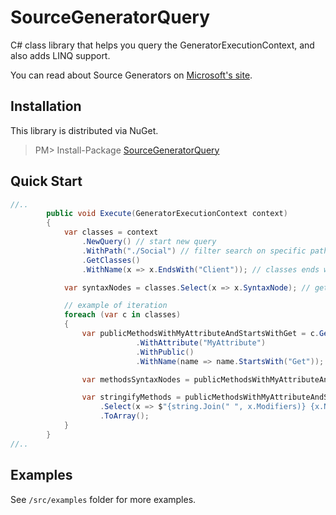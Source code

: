 # SourceGeneratorQuery
C# class library that helps you query the GeneratorExecutionContext, and also adds LINQ support.

You can read about Source Generators on [Microsoft's site](https://learn.microsoft.com/en-us/dotnet/csharp/roslyn-sdk/source-generators-overview). 

Installation
---
This library is distributed via NuGet.

> PM> Install-Package [SourceGeneratorQuery](https://www.nuget.org/packages/SourceGeneratorQuery)

Quick Start
---
```csharp
//..
        public void Execute(GeneratorExecutionContext context)
        {
            var classes = context
                .NewQuery() // start new query
                .WithPath("./Social") // filter search on specific path
                .GetClasses()
                .WithName(x => x.EndsWith("Client")); // classes ends with 'Client'

            var syntaxNodes = classes.Select(x => x.SyntaxNode); // get the syntax nodes if you want

            // example of iteration
            foreach (var c in classes)
            {
                var publicMethodsWithMyAttributeAndStartsWithGet = c.GetMethods()
                            .WithAttribute("MyAttribute")
                            .WithPublic()
                            .WithName(name => name.StartsWith("Get"));

                var methodsSyntaxNodes = publicMethodsWithMyAttributeAndStartsWithGet.Select(x => x.SyntaxNode);

                var stringifyMethods = publicMethodsWithMyAttributeAndStartsWithGet
                    .Select(x => $"{string.Join(" ", x.Modifiers)} {x.Name}({string.Join(", ", x.Parameters.Select(p => $"{p.Type} {p.Name}"))})")
                    .ToArray();
            }
        }
//..
```

Examples
---
See <code>/src/examples</code> folder for more examples.